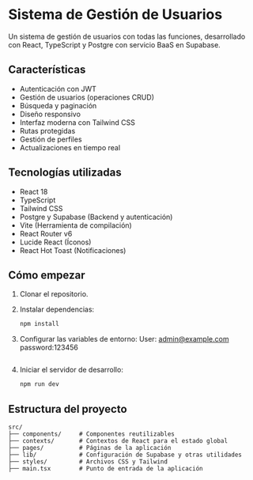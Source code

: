 # Sistema de Gestión de Usuarios

Un sistema de gestión de usuarios con todas las funciones, desarrollado con React, TypeScript y Postgre con servicio BaaS en Supabase.

## Características

- Autenticación con JWT
- Gestión de usuarios (operaciones CRUD)
- Búsqueda y paginación
- Diseño responsivo
- Interfaz moderna con Tailwind CSS
- Rutas protegidas
- Gestión de perfiles
- Actualizaciones en tiempo real

## Tecnologías utilizadas

- React 18
- TypeScript
- Tailwind CSS
- Postgre y Supabase (Backend y autenticación)
- Vite (Herramienta de compilación)
- React Router v6
- Lucide React (Íconos)
- React Hot Toast (Notificaciones)

## Cómo empezar

1. Clonar el repositorio.
2. Instalar dependencias:
   ```bash
   npm install
   ```

3. Configurar las variables de entorno:
   User: admin@example.com
   password:123456
   ```

4. Iniciar el servidor de desarrollo:
   ```bash
   npm run dev
   ```

## Estructura del proyecto

```
src/
├── components/     # Componentes reutilizables
├── contexts/       # Contextos de React para el estado global
├── pages/          # Páginas de la aplicación
├── lib/            # Configuración de Supabase y otras utilidades
├── styles/         # Archivos CSS y Tailwind
├── main.tsx        # Punto de entrada de la aplicación
```


